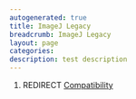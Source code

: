 ```yaml
---
autogenerated: true
title: ImageJ Legacy
breadcrumb: ImageJ Legacy
layout: page
categories: 
description: test description
---
```


1.  REDIRECT [Compatibility](Compatibility "wikilink")
